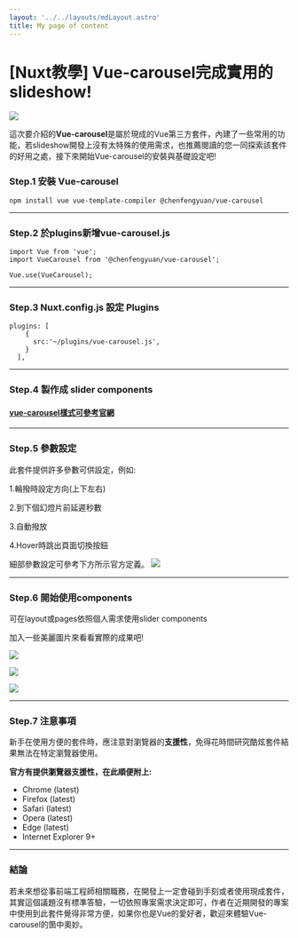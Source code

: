 ```yaml
---
layout: '../../layouts/mdLayout.astro'
title: My page of content
---
```


# [Nuxt教學] Vue-carousel完成實用的slideshow!

![](https://i.imgur.com/CPAl91Y.jpg)

這次要介紹的**Vue-carousel**是屬於現成的Vue第三方套件，內建了一些常用的功能，若slideshow開發上沒有太特殊的使用需求，也推薦閱讀的您一同探索該套件的好用之處，接下來開始Vue-carousel的安裝與基礎設定吧!

### Step.1 安裝 Vue-carousel

```
npm install vue vue-template-compiler @chenfengyuan/vue-carousel
```

---

### Step.2 於plugins新增vue-carousel.js

```
import Vue from 'vue';
import VueCarousel from '@chenfengyuan/vue-carousel';

Vue.use(VueCarousel);
```

---

### Step.3 Nuxt.config.js 設定 Plugins

```
plugins: [
    {
      src:'~/plugins/vue-carousel.js',
    }
  ],
```

---

### Step.4 製作成 slider components

#### [vue-carousel樣式可參考官網](https://fengyuanchen.github.io/vue-carousel/)

---

### Step.5 參數設定

此套件提供許多參數可供設定，例如:

1.輪撥時設定方向(上下左右)

2.到下個幻燈片前延遲秒數

3.自動撥放

4.Hover時跳出頁面切換按鈕

細部參數設定可參考下方所示官方定義。
![](https://i.imgur.com/jdXMuaY.png)

---

### Step.6 開始使用components

可在layout或pages依照個人需求使用slider components

加入一些美麗圖片來看看實際的成果吧!

![](https://i.imgur.com/62C0kxC.jpg)

![](https://i.imgur.com/DDImVYy.jpg)

![](https://i.imgur.com/4tAjcPM.png)

---

### Step.7 注意事項

新手在使用方便的套件時，應注意對瀏覽器的**支援性**，免得花時間研究酷炫套件結
果無法在特定瀏覽器使用。

**官方有提供瀏覽器支援性，在此順便附上:**

- Chrome (latest)
- Firefox (latest)
- Safari (latest)
- Opera (latest)
- Edge (latest)
- Internet Explorer 9+

---

### 結論

若未來想從事前端工程師相關職務，在開發上一定會碰到手刻或者使用現成套件，其實這個議題沒有標準答驗，一切依照專案需求決定即可，作者在近期開發的專案中使用到此套件覺得非常方便，如果你也是Vue的愛好者，歡迎來體驗Vue-carousel的箇中奧妙。
